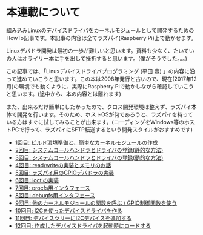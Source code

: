 # 本連載について
組み込みLinuxのデバイスドライバをカーネルモジュールとして開発するためのHowTo記事です。本記事の内容は全てラズパイ(Raspberry Pi)上で動かせます。

Linuxデバドラ開発は最初の一歩が難しいと思います。資料も少なく、たいていの人はオライリー本に手を出して挫折すると思います。(僕がそうでした。。。)

この記事では、「Linuxデバイスドライバプログラミング (平田 豊) 」の内容に沿って進めていこうと思います。この本は2008年発行と古いので、現在(2017年12月)の環境でも動くように、実際にRaspberry Piで動かしながら確認していこうと思います。(途中から、本の内容とは離れます)

また、出来るだけ簡単にしたかったので、クロス開発環境は整えず、ラズパイ本体で開発を行います。そのため、ホストOSが何であろうと、ラズパイを持っている方はすぐに試してみることが出来ます。(コーディングをWindows等のホストPCで行って、ラズパイにSFTP転送するという開発スタイルがおすすめです)

- [1回目: ビルド環境準備と、簡単なカーネルモジュールの作成](https://qiita.com/take-iwiw/items/1fdd2e0faaaa868a2db2)
- [2回目: システムコールハンドラとドライバの登録(静的な方法)](https://qiita.com/take-iwiw/items/580ec7db2e88beeac3de)
- [3回目: システムコールハンドラとドライバの登録(動的な方法)](https://qiita.com/take-iwiw/items/6b02494a3668f79800e6)
- [4回目: read/writeの実装とメモリのお話](https://qiita.com/take-iwiw/items/26d5f7f4894ccc4ce227)
- [5回目: ラズパイ用のGPIOデバドラの実装](https://qiita.com/take-iwiw/items/cd1d7734c8911830386d)
- [6回目: ioctlの実装](https://qiita.com/take-iwiw/items/ade0a73d4c05fc7961d3)
- [7回目: procfs用インタフェース](https://qiita.com/take-iwiw/items/548444999d2dfdc06f46)
- [8回目: debugfs用インタフェース](https://qiita.com/take-iwiw/items/1ef4b629f9b9bab4d222)
- [9回目: 他のカーネルモジュールの関数を呼ぶ / GPIO制御関数を使う](https://qiita.com/take-iwiw/items/e92a950a2cf57d1a3ded)
- [10回目: I2Cを使ったデバイスドライバを作る](https://qiita.com/take-iwiw/items/dbc544864f0e9873270a)
- [11回目: デバイスツリーにI2Cデバイスを追加する](https://qiita.com/take-iwiw/items/0d13142863d9ed064e41)
- [12回目: 作成したデバイスドライバを起動時にロードする](https://qiita.com/take-iwiw/items/b9dd02724e83e36dabc3)

